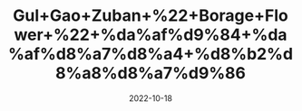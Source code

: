 ---
title: 'Gul+Gao+Zuban+%22+Borage+Flower+%22+%da%af%d9%84+%da%af%d8%a7%d8%a4+%d8%b2%d8%a8%d8%a7%d9%86'
date: '2022-10-18' 
metatag: '' 
inventory: '0' 
draft: false 
# meta description 
shortDescripton: '%ef%bf%bdIt+is+effective+in+bronchitis+and+asthma%2c+relieves+palpitation+and+urinary+complaints+such+as+gonorrhea+and+syphilis'
description: ''
longdescription: ''
featured: True
# product Price
price: '100.0'
# Product Short Description
shortDescription: '%ef%bf%bdIt+is+effective+in+bronchitis+and+asthma%2c+relieves+palpitation+and+urinary+complaints+such+as+gonorrhea+and+syphilis'
productID: '01B71B5C-5324-ED11-9968-005056B3A416'
type: 'products'
category: '' 
thumnailproduct: 'https://eraconnect.blob.core.windows.net/product-images/aminsaddiquidawakhana/01B71B5C-5324-ED11-9968-005056B3A416.webp' 
images:
  - image: 'https://eraconnect.blob.core.windows.net/product-images/aminsaddiquidawakhana/01B71B5C-5324-ED11-9968-005056B3A416.webp'  
Variants:
---